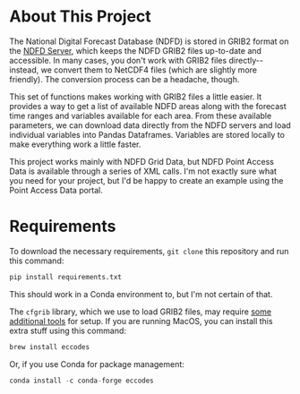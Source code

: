 # About This Project
The National Digital Forecast Database (NDFD) is stored in GRIB2 format on the [NDFD Server](https://tgftp.nws.noaa.gov/SL.us008001/ST.opnl/DF.gr2/DC.ndfd/), which keeps the NDFD GRIB2 files up-to-date and accessible. In many cases, you don't work with GRIB2 files directly--instead,  we convert them to NetCDF4 files (which are slightly more friendly). The conversion process can be a headache, though.

This set of functions makes working with GRIB2 files a little easier. It provides a way to get a list of available NDFD areas along with the forecast time ranges and variables available for each area. From these available parameters, we can download data directly from the NDFD servers and load individual variables into Pandas Dataframes. Variables are stored locally to make everything work a little faster.

This project works mainly with NDFD Grid Data, but NDFD Point Access Data is available through a series of XML calls. I'm not exactly sure what you need for your project, but I'd be happy to create an example using the Point Access Data portal. 

# Requirements
To download the necessary requirements, `git clone` this repository and run this command:
```python
pip install requirements.txt
```
This should work in a Conda environment to, but I'm not certain of that.

The `cfgrib` library, which we use to load GRIB2 files, may require [some additional tools](https://github.com/ecmwf/cfgrib) for setup. If you are running MacOS, you can install this extra stuff using this command:
```python
brew install eccodes
```
Or, if you use Conda for package management:
```python
conda install -c conda-forge eccodes
```

